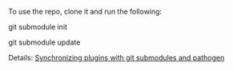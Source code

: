 To use the repo, clone it and run the following:


git submodule init

git submodule update

Details: [Synchronizing plugins with git submodules and pathogen](vimcasts.org/episodes/synchronizing-plugins-with-git-submodules-and-pathogen/)
